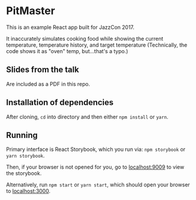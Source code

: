 

# PitMaster

This is an example React app built for JazzCon 2017.

It inaccurately simulates cooking food while showing
the current temperature, temperature history, and target temperature
(Technically, the code shows it as "oven" temp, but...that's a typo.)

## Slides from the talk

Are included as a PDF in this repo.

## Installation of dependencies

After cloning, `cd` into directory and then either `npm install` or `yarn`.

## Running

Primary interface is React Storybook, which you run via: `npm storybook` or `yarn storybook`.

Then, if your browser is not opened for you, go to [localhost:9009](http://localhost:9009)
to view the storybook.

Alternatively, run `npm start` or `yarn start`, which should open your browser to
[localhost:3000](http://localhost:3000).